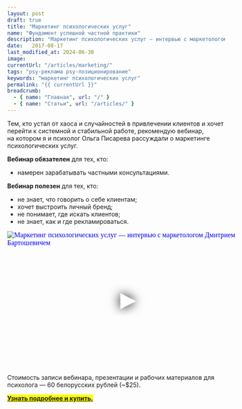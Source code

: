 ```yaml
---
layout: post
draft: true
title: "Маркетинг психологических услуг"
name: "Фундамент успешной частной практики"
description: "Маркетинг психологических услуг — интервью с маркетологом Дмитрием Бартошевичем"
date:   2017-08-17			 
last_modified_at: 2024-06-30
image:
currentUrl: "/articles/marketing/"
tags: "psy-реклама psy-позиционирование"
keywords: "маркетинг психологических услуг"
permalink: "{{ currentUrl }}"
breadcrumb:
  - { name: "Главная", url: "/" }
  - { name: "Статьи", url: "/articles/" }
---
```



<p>Тем, кто устал от&nbsp;хаоса и&nbsp;случайностей в&nbsp;привлечении клиентов и&nbsp;хочет перейти к&nbsp;системной и&nbsp;стабильной работе, рекомендую вебинар, на&nbsp;котором я&nbsp;и&nbsp;психолог Ольга Писарева рассуждали о&nbsp;маркетинге психологических услуг. </p>
<p><strong>Вебинар обязателен</strong> для тех, кто: </p>
<ul>
	<li>
		намерен зарабатывать частными консультациями.
 	</li>
 </ul>
<p><strong>Вебинар полезен</strong> для тех, кто:</p>
<ul>
<li>
не&nbsp;знает, что говорить о&nbsp;себе клиентам;
 	</li>
	<li>
		хочет выстроить личный бренд;
 	</li>
	<li>
		не&nbsp;понимает, где искать клиентов;
 	</li>
	<li>
		не&nbsp;знает, как и&nbsp;где рекламироваться.
 	</li>
 </ul>



 <div class="video">
 <iframe
   width="560"
   height="315"
   src="https://www.youtube.com/embed/Ocx-TZ3Uj04"
   srcdoc="<style>*{padding:0;margin:0;overflow:hidden}html,body{height:100%}img,span{position:absolute;width:100%;top:0;bottom:0;margin:auto}span{height:1.5em;text-align:center;font:48px/1.5 sans-serif;color:white;text-shadow:0 0 0.5em black}</style><a href=https://www.youtube.com/embed/Ocx-TZ3Uj04?autoplay=1><img src=https://res.cloudinary.com/bartoshevich/image/upload/f_auto,q_auto/v1602868382/psycareer/youtu.be-Ocx-TZ3Uj04.jpg alt='Маркетинг психологических услуг — интервью с маркетологом Дмитрием Бартошевичем'><span>▶</span></a>"
   frameborder="0"
   allow="accelerometer; autoplay; encrypted-media; gyroscope; picture-in-picture"
   allowfullscreen
   title="Маркетинг психологических услуг — интервью с маркетологом Дмитрием Бартошевичем"
 >
 </iframe>
 </div>



 <p>Стоимость записи вебинара, презентации и&nbsp;рабочих материалов для психолога&nbsp;— 60&nbsp;белорусских рублей (~$25). </p>
<p><mark><strong><a href="https://goo.gl/PFYpi1">Узнать подробнее и&nbsp;купить.</a></strong></mark> </p>
